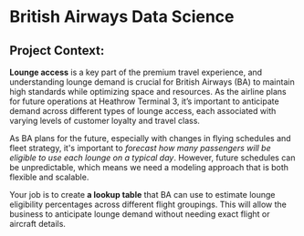 # British Airways Data Science

## Project Context:

**Lounge access** is a key part of the premium travel experience, and understanding lounge demand is crucial for British Airways (BA) to maintain high standards while optimizing space and resources. As the airline plans for future operations at Heathrow Terminal 3, it’s important to anticipate demand across different types of lounge access, each associated with varying levels of customer loyalty and travel class.

As BA plans for the future, especially with changes in flying schedules and fleet strategy, it's important to _forecast how many passengers will be eligible to use each lounge on a typical day_. However, future schedules can be unpredictable, which means we need a modeling approach that is both flexible and scalable.

Your job is to create **a lookup table** that BA can use to estimate lounge eligibility percentages across different flight groupings. This will allow the business to anticipate lounge demand without needing exact flight or aircraft details.
